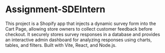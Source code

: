# Assignment-SDEIntern
This project is a Shopify app that injects a dynamic survey form into the Cart Page, allowing store owners to collect customer feedback before checkout. It securely stores survey responses in a database and provides an interactive admin dashboard for analyzing responses using charts, tables, and filters. Built with Vite, React, and Node.js.
